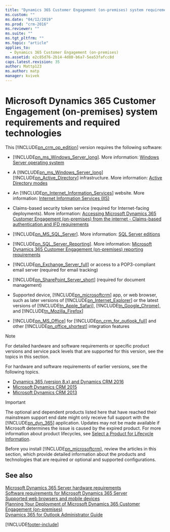 ```yaml
---
title: "Dynamics 365 Customer Engagement (on-premises) system requirements and required technologies | Microsoft Docs"
ms.custom: ""
ms.date: "04/12/2019"
ms.prod: "crm-2016"
ms.reviewer: ""
ms.suite: ""
ms.tgt_pltfrm: ""
ms.topic: "article"
applies_to: 
  - Dynamics 365 Customer Engagement (on-premises)
ms.assetid: e2c85d76-2b14-4d80-b6a7-5ea53fafcc8d
caps.latest.revision: 35
author: Mattp123
ms.author: matp
manager: kvivek
---
```

# Microsoft Dynamics 365 Customer Engagement (on-premises) system requirements and required technologies



This [!INCLUDE[pn_crm_op_edition](../includes/pn-crm-op-edition.md)] version requires the following software:  
  
-   [!INCLUDE[pn_ms_Windows_Server_long](../includes/pn-ms-windows-server-long.md)]. More information: [Windows Server operating system](software-requirements-for-microsoft-dynamics-365-server.md#windows-server-operating-system) 
  
-   A [!INCLUDE[pn_ms_Windows_Server_long](../includes/pn-ms-windows-server-long.md)] [!INCLUDE[pn_Active_Directory](../includes/pn-active-directory.md)] infrastructure. More information: [Active Directory modes](software-requirements-for-microsoft-dynamics-365-server.md#active-directory-modes) 
  
-   An [!INCLUDE[pn_Internet_Information_Services](../includes/pn-internet-information-services.md)] website. More information: [Internet Information Services (IIS)](software-requirements-for-microsoft-dynamics-365-server.md#internet-information-services-iis)
  
-   Claims-based security token service (required for Internet-facing deployments). More information: [Accessing Microsoft Dynamics 365 Customer Engagement (on-premises) from the internet - Claims-based authentication and IFD requirements](software-requirements-for-microsoft-dynamics-365-server.md)
  
-   [!INCLUDE[pn_MS_SQL_Server](../includes/pn-ms-sql-server.md)]. More information: [SQL Server editions](software-requirements-for-microsoft-dynamics-365-server.md#sql-server-editions)
  
-   [!INCLUDE[pn_SQL_Server_Reporting](../includes/pn-sql-server-reporting.md)]. More information: [Microsoft Dynamics 365 Customer Engagement (on-premises) reporting requirements](microsoft-dynamics-365-reporting-requirements.md)
  
-   [!INCLUDE[pn_Exchange_Server_full](../includes/pn-exchange-server-full.md)] or access to a POP3-compliant email server (required for email tracking)  
  
-   [!INCLUDE[pn_SharePoint_Server_short](../includes/pn-sharepoint-server-short.md)] (required for document management)  
  
-   Supported device, [!INCLUDE[pn_microsoftcrm](../includes/pn-microsoftcrm.md)] app, or web browser, such as later versions of [!INCLUDE[pn_Internet_Explorer](../includes/pn-internet-explorer.md)] or the latest versions of [!INCLUDE[tn_Apple_Safari](../includes/tn-apple-safari.md)], [!INCLUDE[tn_Google_Chrome](../includes/tn-google-chrome.md)], and [!INCLUDE[tn_Mozilla_Firefox](../includes/tn-mozilla-firefox.md)]  
  
-   [!INCLUDE[pn_MS_Office](../includes/pn-ms-office.md)] for [!INCLUDE[pn_crm_for_outlook_full](../includes/pn-crm-for-outlook-full.md)] and other [!INCLUDE[pn_office_shortest](../includes/pn-office-shortest.md)] integration features  
  
> [!NOTE]
>  For detailed hardware and software requirements or specific product versions and service pack levels that are supported for this version, see the topics in this section. 
>
>  For hardware and software requirements of earlier versions, see the following topics.  
>  - [Dynamics 365 (version 8.x) and Dynamics CRM 2016](https://docs.microsoft.com/previous-versions/dynamicscrm-2016/deployment-administrators-guide/hh699831(v%3dcrm.8))
>  - [Microsoft Dynamics CRM 2015](https://docs.microsoft.com/previous-versions/dynamicscrm-2015/deployment-administrators-guide/hh699831(v=crm.7))
>  - [Microsoft Dynamics CRM 2013](https://docs.microsoft.com/previous-versions/dynamicscrm-2013/implementation-guide/hh699831(v%3dcrm.6))
  
> [!IMPORTANT]
>  The optional and dependent products listed here that have reached their mainstream support end date might only receive full support with the [!INCLUDE[pn_dyn_365](../includes/pn-dyn-365.md)] application. Updates may not be made available if Microsoft determines the issue is caused by the expired product. For more information about product lifecycles, see [Select a Product for Lifecycle Information](https://go.microsoft.com/fwlink/p/?LinkId=248439).  
  
 Before you install [!INCLUDE[pn_microsoftcrm](../includes/pn-microsoftcrm.md)], review the articles in this section, which provide detailed information about the products and technologies that are required or optional and supported configurations.  
  
  
## See also
 [Microsoft Dynamics 365 Server hardware requirements](microsoft-dynamics-365-server-hardware-requirements.md) </br>
 [Software requirements for Microsoft Dynamics 365 Server](software-requirements-for-microsoft-dynamics-365-server.md) </br>
 [Supported web browsers and mobile devices](../admin/supported-web-browsers-and-mobile-devices.md)   </br>
 [Planning Your Deployment of Microsoft Dynamics 365 Customer Engagement (on-premises)](planning-your-deployment-of-microsoft-dynamics-365.md) </br>
 [Dynamics 365 for Outlook Administrator Guide](../../../outlook-addin/admin-guide/dynamics-365-for-outlook.md) 



[!INCLUDE[footer-include](../../../includes/footer-banner.md)]